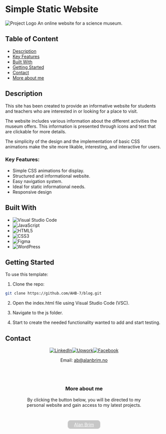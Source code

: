 # Simple Static Website

![Project Logo](https://usercontent.one/wp/protofilioitems.alanbrim.no/wp-content/uploads/2023/12/image-1.png)
An online website for a science museum.

## Table of Content

-   [Description](#description)
-   [Key Features](#key-features)
-   [Built With](#built-with)
-   [Getting Started](#getting-started)
-   [Contact](#contact)
-   [More about me](#more-about-me)

## Description

This site has been created to provide an informative website for students and teachers who are interested in or looking for a place to visit.

The website includes various information about the different activities the museum offers. This information is presented through icons and text that are clickable for more details.

The simplicity of the design and the implementation of basic CSS animations make the site more likable, interesting, and interactive for users.

### Key Features:

-   Simple CSS animations for display.
-   Structured and informational website.
-   Easy navigation system.
-   Ideal for static informational needs.
-   Responsive design

## Built With

-   ![Visual Studio Code](https://img.shields.io/badge/-Visual%20Studio%20Code-007ACC?style=flat-square&logo=visual-studio-code&logoColor=white)
-   ![JavaScript](https://img.shields.io/badge/-JavaScript-F7DF1E?style=flat-square&logo=javascript&logoColor=black)
-   ![HTML5](https://img.shields.io/badge/-HTML5-E34F26?style=flat-square&logo=html5&logoColor=white)
-   ![CSS3](https://img.shields.io/badge/-CSS3-1572B6?style=flat-square&logo=css3&logoColor=white)
-   ![Figma](https://img.shields.io/badge/-Figma-F24E1E?style=flat-square&logo=Figma&logoColor=white)
-   ![WordPress](https://img.shields.io/badge/-WordPress-21759B?style=flat-square&logo=WordPress&logoColor=white)

## Getting Started

To use this template:

1. Clone the repo:

```bash
git clone https://github.com/AHB-7/blog.git
```

2. Open the index.html file using Visual Studio Code (VSC).

3. Navigate to the js folder.

4. Start to create the needed functionality wanted to add and start testing.

## Contact

<div align="center">

[![LinkedIn](https://img.shields.io/badge/-LinkedIn-0077B5?style=flat-square&logo=linkedin&logoColor=white)](https://www.linkedin.com/in/allan-brim-979606279/)[![Upwork](https://img.shields.io/badge/-Upwork-6FDA44?style=flat-square&labelColor=6FDA44&logoColor=white&link=https://www.upwork.com/nx/find-work/best-matches)](https://www.upwork.com/nx/find-work/best-matches)[![Facebook](https://img.shields.io/badge/-Facebook-1877F2?style=flat-square&logo=facebook&logoColor=white)](https://www.facebook.com/brimallan/)

Email: ab@alanbrim.no

</div>

##

<div align="center" style="padding:20px 0 10px 0">

### More about me

<p style="width:400px">By clicking the button below, you will be directed to my personal website and gain access to my latest projects.</p>

</br>

<a href="https://www.alanbrim.no"  style="background-color: #3334; padding: 5px 20px; border-radius:10px; width:fit-content;  border:solid 0.5px; color: #fff">Alan Brim
</a>

</div>

##
